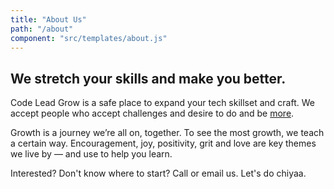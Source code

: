 ```yaml
---
title: "About Us"
path: "/about"
component: "src/templates/about.js"
---
```


## We stretch your skills and make you better.

<p>Code Lead Grow is a safe place to expand your tech skillset and craft. We accept people who
  accept challenges and desire to do and be <u>more</u>.
</p>

<p>Growth is a journey we&rsquo;re all on, together. To see the most growth,
  we teach a certain way. <span class="font__italic">Encouragement, joy, positivity,
  grit and love</span> are key themes we live by &mdash; and use to help you learn.</p>

<p>Interested? Don't know where to start? Call or email us. Let's do chiyaa.</p>

<!-- REACT CONTENT WILL GENERATE BELOW -->
